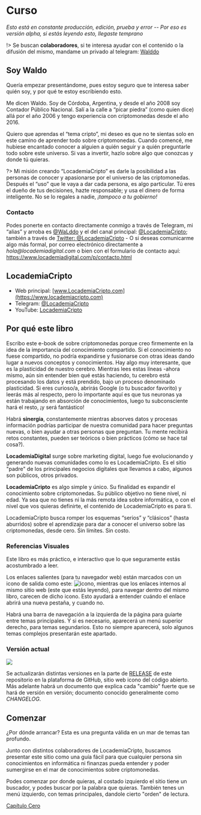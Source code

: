 # Curso

_Esto está en constante producción, edición, prueba y error -- Por eso es versión alpha, si estás leyendo esto, llegaste temprano_

!> Se buscan **colaboradores**, si te interesa ayudar con el contenido o la difusión del mismo, mandame un privado al telegram: [Walddo](https://t.me/walddo)

## Soy Waldo
Quería empezar presentándome, pues estoy seguro que te interesa saber quién soy, y por qué te estoy escribiendo esto.

Me dicen Waldo. Soy de Córdoba, Argentina, y desde el año 2008 soy Contador Público Nacional. Salí a la calle a “picar piedra” (como quien dice) allá por el año 2006 y tengo experiencia con criptomonedas desde el año 2016.

Quiero que aprendas el “tema cripto”, mi deseo es que no te sientas solo en este camino de aprender todo sobre criptomonedas. Cuando comencé, me hubiese encantado conocer a alguien a quién seguir y a quién preguntarle todo sobre este universo. Si vas a invertir, hazlo sobre algo que conozcas y donde tú quieras.

?> Mi misión creando “LocademiaCripto” es darle la posibilidad a las personas de conocer y apasionarse por el universo de las criptomonedas. Después el “uso” que le vaya a dar cada persona, es algo particular. Tú eres el dueño de tus decisiones, hazte responsable; y usa el dinero de forma inteligente. No se lo regales a nadie, _¡tampoco a tu gobierno!_

### Contacto
Podes ponerte en contacto directamente conmigo a través de Telegram, mi “alias” y arroba es [@WaLddo](https://t.me/walddo) y el del canal principal: [@LocademiaCripto](https://t.me/LocademiaCripto); también a través de [Twitter: @LocademiaCripto](https://twitter.com/LocademiaCripto) - O si deseas comunicarme algo más formal, por correo electrónico directamente a _hola@locademiadigital.com_ o bien con el formulario de contacto aquí: https://www.locademiadigital.com/p/contacto.html


## LocademiaCripto

- Web principal: [www.LocademiaCripto.com](https://www.locademiacripto.com)
- Telegram: [@LocademiaCripto](https://t.me/LocademiaCripto)
- YouTube: [LocademiaCripto](https://www.youtube.com/LocademiaCripto)

## Por qué este libro
Escribo este e-book de sobre criptomonedas porque creo firmemente en la idea de la importancia del conocimiento compartido. Si el conocimiento no fuese compartido, no podría expandirse y fusionarse con otras ideas dando lugar a nuevos conceptos y conocimientos. Hay algo muy interesante, que es la plasticidad de nuestro cerebro. Mientras lees estas líneas -ahora mismo, aún sin entender bien qué estás haciendo, tu cerebro está procesando los datos y está prendido, bajo un proceso denominado plasticidad. Si eres curioso/a, abrirás Google (o tu buscador favorito) y leerás más al respecto, pero lo importante aquí es que tus neuronas ya están trabajando en absorción de conocimientos, luego tu subconsciente hará el resto, ¡y será fantástico!

Habrá **sinergia**, constantemente mientras absorves datos y procesas información podrías participar de nuestra comunidad para hacer preguntas nuevas, o bien ayudar a otras personas que preguntan. Tu mente recibirá retos constantes, pueden ser teóricos o bien prácticos (cómo se hace tal cosa?).

**LocademiaDigital** surge sobre marketing digital, luego fue evolucionando y generando nuevas comunidades como lo es LocademiaCripto. Es el sitio "padre" de los principales negocios digitales que llevamos a cabo, algunos son públicos, otros privados.

**LocademiaCripto** es algo simple y único. Su finalidad es expandir el conocimiento sobre criptomonedas. Su público objetivo no tiene nivel, ni edad. Ya sea que no tienes ni la más remota idea sobre informática, o con el nivel que vos quieras definirte, el contenido de LocademiaCripto es para ti. 

LocademiaCripto busca romper los esquemas “serios” y “clásicos” (hasta aburridos) sobre el aprendizaje para dar a conocer el universo sobre las criptomonedas, desde cero. Sin límites. Sin costo.

### Referencias Visuales
Este libro es más práctico, e interactivo que lo que seguramente estás acostumbrado a leer. 

Los enlaces salientes (para tu navegador web) están marcados con un icono de salida como este: ![icono](https://upload.wikimedia.org/wikipedia/commons/thumb/2/25/External.svg/12px-External.svg.png), mientras que los enlaces internos al mismo sitio web (este que estás leyendo), para navegar dentro del mismo libro, carecen de dicho icono. Esto ayudará a entender cuándo el enlace abrirá una nueva pestaña, y cuando no.

Habrá una barra de navegación a la izquierda de la página para guiarte entre temas principales. Y si es necesario, aparecerá un menú superior derecho, para temas segundarios. Esto no siempre aparecerá, solo algunos temas complejos presentarán este apartado.

### Versión actual

[![](https://badgen.net/github/tag/locademiacripto/book)](https://github.com/locademiacripto/book/releases/latest)

Se actualizarán distintas versiones en la parte de [RELEASE](https://github.com/locademiacripto/book/releases) de este repositorio en la plataforma de GitHub, sitio web icono del código abierto. Más adelante habrá un documento que explica cada "cambio" fuerte que se hará de versión en versión; documento conocido generalmente como _CHANGELOG_.

## Comenzar

¿Por dónde arrancar? Esta es una pregunta válida en un mar de temas tan profundo.

Junto con distintos colaboradores de LocademiaCripto, buscamos presentar este sitio como una guía fácil para que cualquier persona sin conocimientos en informática ni finanzas pueda entender y poder sumergirse en el mar de conocimientos sobre criptomonedas.

Podes comenzar por donde quieras, al costado izquierdo el sitio tiene un buscador, y podes buscar por la palabra que quieras. También tenes un menú izquierdo, con temas principales, dandole cierto "orden" de lectura.

<section class='cover show' style='height: auto; width: auto;'>
<div class='cover-main'>
<!-- [**Capítulo CERO**](capitulo-cero.md) -->
<p><a href='#/capitulo-cero'>Capítulo Cero</a></p>
</div>
</section>